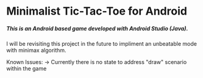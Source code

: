 # Minimalist Tic-Tac-Toe for Android




##### This is an Android based game developed with Android Studio (Java).

I will be revisiting this project in the future to impliment an unbeatable mode with minimax algorithm.

Known Issues:
-> Currently there is no state to address "draw" scenario within the game
